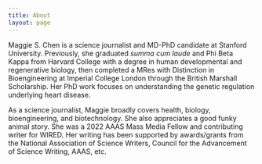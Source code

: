 ```yaml
---
title: About
layout: page
---
```


<p>Maggie S. Chen is a science journalist and MD-PhD candidate at Stanford University. Previously, she graduated <i>summa cum laude</i> and Phi Beta Kappa from Harvard College with a degree in human developmental and regenerative biology, then completed a MRes with Distinction in Bioengineering at Imperial College London through the British Marshall Scholarship. Her PhD work focuses on understanding the genetic regulation underlying heart disease.</p>

<p>As a science journalist, Maggie broadly covers health, biology, bioengineering, and biotechnology. She also appreciates a good funky animal story. She was a 2022 AAAS Mass Media Fellow and contributing writer for WIRED. Her writing has been supported by awards/grants from the National Association of Science Writers, Council for the Advancement of Science Writing, AAAS, etc.</p>


